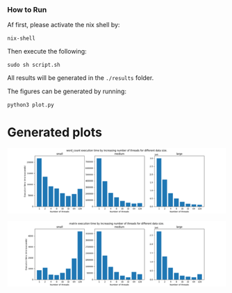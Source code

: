 ### How to Run

Af first, please activate the nix shell by: 
```console
nix-shell
```
Then execute the following:
```console
sudo sh script.sh
```
All results will be generated in the ```./results``` folder.

The figures can be generated by running:
```console
python3 plot.py
```

# Generated plots

![Alt text](results/word_count.png?raw=true "Word count application")

![Alt text](results/matrix.png?raw=true "Matrix multiplication application")

